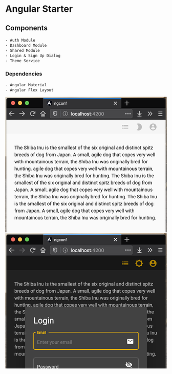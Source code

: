 # Angular Starter 

## Components 
    - Auth Module
    - Dashboard Module
    - Shared Module
    - Login & Sign Up Dialog
    - Theme Service 

### Dependencies
    - Angular Material
    - Angular Flex Layout

![screen shot ](/screen_shot2.png)
![screen shot ](/screen_shot.png)
